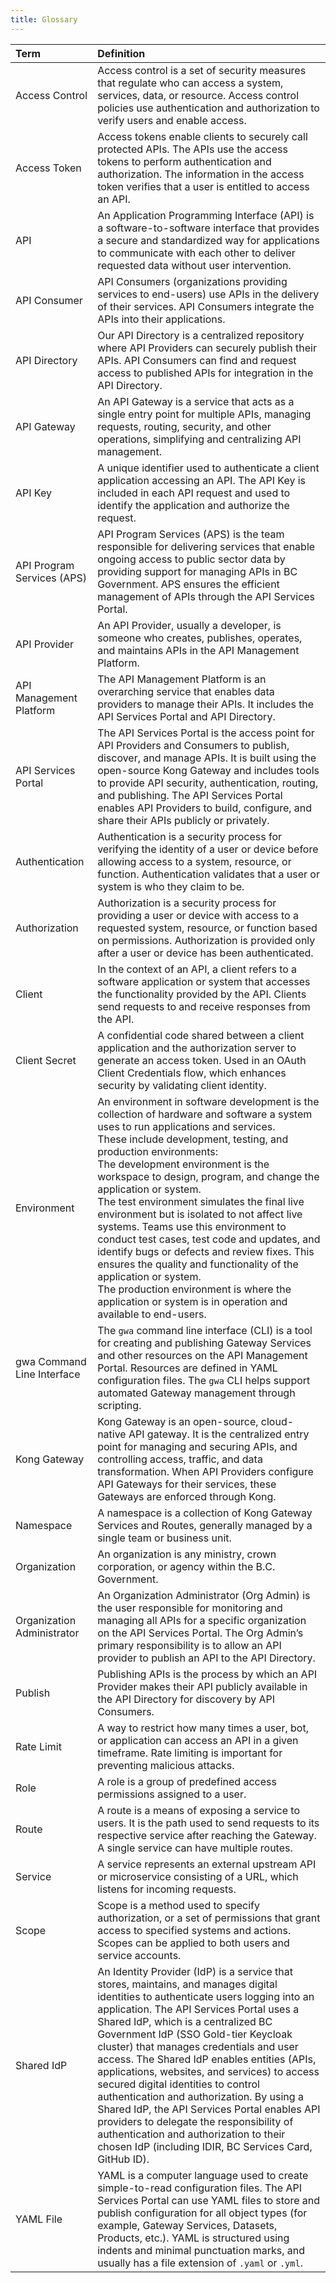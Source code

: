 ```yaml
---
title: Glossary
---
```


|Term|Definition|
|:----|:----|
|Access Control|Access control is a set of security measures that regulate who can access a system, services, data, or resource. Access control policies use authentication and authorization to verify users and enable access.|
|Access Token|Access tokens enable clients to securely call protected APIs. The APIs use the access tokens to perform authentication and authorization. The information in the access token verifies that a user is entitled to access an API.|
|API|An Application Programming Interface (API) is a software-to-software interface that provides a secure and standardized way for applications to communicate with each other to deliver requested data without user intervention.|
|API Consumer|API Consumers (organizations providing services to end-users) use APIs in the delivery of their services. API Consumers integrate the APIs into their applications.|
|API Directory|Our API Directory is a centralized repository where API Providers can securely publish their APIs. API Consumers can find and request access to published APIs for integration in the API Directory.|
|API Gateway  | An API Gateway is a service that acts as a single entry point for multiple APIs, managing requests, routing, security, and other operations, simplifying and centralizing API management.|
|API Key|A unique identifier used to authenticate a client application accessing an API. The API Key is included in each API request and used to identify the application and authorize the request.  |
|API Program Services (APS)|API Program Services (APS) is the team responsible for delivering services that enable ongoing access to public sector data by providing support for managing APIs in BC Government. APS ensures the efficient management of APIs through the API Services Portal.|
|API Provider|An API Provider, usually a developer, is someone who creates, publishes, operates, and maintains APIs in the API Management Platform.|
|API Management Platform|The API Management Platform is an overarching service that enables data providers to manage their APIs. It includes the API Services Portal and API Directory.|
|API Services Portal|The API Services Portal is the access point for API Providers and Consumers to publish, discover, and manage APIs. It is built using the open-source Kong Gateway and includes  tools to provide API security, authentication, routing, and publishing.  The API Services Portal enables API Providers to build, configure, and share their APIs publicly or privately.|
|Authentication|Authentication is a security process for verifying the identity of a user or device before allowing access to a system, resource, or function. Authentication validates that a user or system is who they claim to be.|
|Authorization|Authorization is a security process for providing a user or device with access to a requested system, resource, or function based on permissions. Authorization is provided only after a user or device has been authenticated.|
|Client|In the context of an API, a client refers to a software application or system that accesses the functionality provided by the API. Clients send requests to and receive responses from the API.|
|Client Secret|A confidential code shared between a client application and the authorization server to generate an access token. Used in an OAuth Client Credentials flow, which enhances security by validating client identity.|
|Environment|An environment in software development is the collection of hardware and software a system uses to run applications and services.<br> These include development, testing, and production environments: <br> The development environment is the workspace to design, program, and change the application or system. <br> The test environment simulates the final live environment but is isolated to not affect live systems. Teams use this environment to conduct test cases, test code and updates, and identify bugs or defects and review fixes. This ensures the quality and functionality of the application or system. <br> The production environment is where the application or system is in operation and available to end-users.|
|gwa Command Line Interface|The `gwa` command line interface (CLI) is a tool for creating and publishing Gateway Services and other resources on the API Management Portal. Resources are defined in YAML configuration files. The `gwa` CLI helps support automated Gateway management through scripting.    |
|Kong Gateway|Kong Gateway is an open-source, cloud-native API gateway. It is the centralized entry point for managing and securing APIs, and controlling access, traffic, and data transformation. When API Providers configure API Gateways for their services, these Gateways are enforced through Kong.|
|Namespace|A namespace is a collection of Kong Gateway Services and Routes, generally managed by a single team or business unit.|
|Organization|An organization is any ministry, crown corporation, or agency within the B.C. Government.|
|Organization Administrator|An Organization Administrator (Org Admin) is the user responsible for monitoring and managing all APIs for a specific organization on the API Services Portal. The Org Admin’s primary responsibility is to allow an API provider to publish an API to the API Directory.|
|Publish|Publishing APIs is the process by which an API Provider makes their API publicly available in the API Directory for discovery by API Consumers.|
|Rate Limit   |A way to restrict how many times a user, bot, or application can access an API in a given timeframe. Rate limiting is important for preventing malicious attacks.|
|Role|A role is a group of predefined access permissions assigned to a user.|
|Route|A route is a means of exposing a service to users. It is the path used to send requests to its respective service after reaching the Gateway. A single service can have multiple routes.|
|Service|A service represents an external upstream API or microservice consisting of a URL, which listens for incoming requests.|
|Scope|Scope is a method used to specify authorization, or a set of permissions that grant access to specified systems and actions. Scopes can be applied to both users and service accounts.|
|Shared IdP|An Identity Provider (IdP) is a service that stores, maintains, and manages digital identities to authenticate users logging into an application. The API Services Portal uses a Shared IdP, which is a centralized BC Government IdP (SSO Gold-tier Keycloak cluster) that manages credentials and user access. The Shared IdP enables entities (APIs, applications, websites, and services) to access secured digital identities to control authentication and authorization. By using a Shared IdP, the API Services Portal enables API providers to delegate the responsibility of authentication and authorization to their chosen IdP (including IDIR, BC Services Card, GitHub ID).|
|YAML File|YAML is a computer language used to create simple-to-read configuration files. The API Services Portal can use YAML files to store and publish configuration for all object types (for example, Gateway Services, Datasets, Products, etc.). YAML is structured using indents and minimal punctuation marks, and usually has a file extension of `.yaml` or `.yml`.    |
